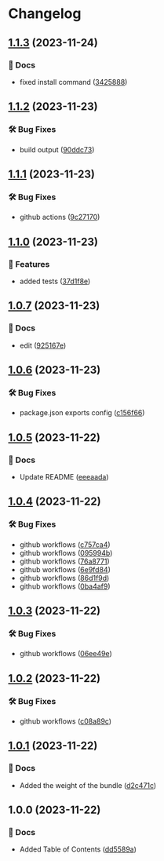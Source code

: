 # Changelog

## [1.1.3](https://github.com/Pilaton/sleep-sleep/compare/v1.1.2...v1.1.3) (2023-11-24)


### 📝 Docs

* fixed install command ([3425888](https://github.com/Pilaton/sleep-sleep/commit/3425888d51cbc4dd600e1d500cbbbcf40e2a06c7))

## [1.1.2](https://github.com/Pilaton/sleep-sleep/compare/v1.1.1...v1.1.2) (2023-11-23)


### 🛠️ Bug Fixes

* build output ([90ddc73](https://github.com/Pilaton/sleep-sleep/commit/90ddc738d61e1c1fd7485d0b48740ef66b127346))

## [1.1.1](https://github.com/Pilaton/sleep-sleep/compare/v1.1.0...v1.1.1) (2023-11-23)


### 🛠️ Bug Fixes

* github actions ([9c27170](https://github.com/Pilaton/sleep-sleep/commit/9c271707de50e384f42ca7b4240c3df00b637f2d))

## [1.1.0](https://github.com/Pilaton/sleep-sleep/compare/v1.0.7...v1.1.0) (2023-11-23)


### 🎉 Features

* added tests ([37d1f8e](https://github.com/Pilaton/sleep-sleep/commit/37d1f8efe46cd1038232e5e987fb34a0047cbb7a))

## [1.0.7](https://github.com/Pilaton/sleep-sleep/compare/v1.0.6...v1.0.7) (2023-11-23)


### 📝 Docs

* edit ([925167e](https://github.com/Pilaton/sleep-sleep/commit/925167e7eb532602115e2f6e17771fd1c6f59736))

## [1.0.6](https://github.com/Pilaton/sleep-sleep/compare/v1.0.5...v1.0.6) (2023-11-23)


### 🛠️ Bug Fixes

* package.json exports config ([c156f66](https://github.com/Pilaton/sleep-sleep/commit/c156f669c218a8006358c21e3f7ac9a16c6e5b76))

## [1.0.5](https://github.com/Pilaton/sleep-sleep/compare/v1.0.4...v1.0.5) (2023-11-22)


### 📝 Docs

* Update README ([eeeaada](https://github.com/Pilaton/sleep-sleep/commit/eeeaada892a47d8a81ac1539daf0e66c4bba8cda))

## [1.0.4](https://github.com/Pilaton/sleep-sleep/compare/v1.0.3...v1.0.4) (2023-11-22)


### 🛠️ Bug Fixes

* github workflows ([c757ca4](https://github.com/Pilaton/sleep-sleep/commit/c757ca49b2497949c30a9c0ea477cd461e37cbeb))
* github workflows ([095994b](https://github.com/Pilaton/sleep-sleep/commit/095994b5209a61dd9eaea0275fccb82b07d4828f))
* github workflows ([76a8771](https://github.com/Pilaton/sleep-sleep/commit/76a8771e8ae5df35fd71d9880c05c3f473e322ac))
* github workflows ([6e9fd84](https://github.com/Pilaton/sleep-sleep/commit/6e9fd84319f72dbe9d53545777def0269d82572b))
* github workflows ([86d1f9d](https://github.com/Pilaton/sleep-sleep/commit/86d1f9d20c7fcd816f0d291930df7b80f22d0f9f))
* github workflows ([0ba4af9](https://github.com/Pilaton/sleep-sleep/commit/0ba4af94507344cd6ee394a7f742f3685038a056))

## [1.0.3](https://github.com/Pilaton/sleep-sleep/compare/v1.0.2...v1.0.3) (2023-11-22)


### 🛠️ Bug Fixes

* github workflows ([06ee49e](https://github.com/Pilaton/sleep-sleep/commit/06ee49e0d40f628acf0a2bf49a9072a9eebd043d))

## [1.0.2](https://github.com/Pilaton/sleep-sleep/compare/v1.0.1...v1.0.2) (2023-11-22)


### 🛠️ Bug Fixes

* github workflows ([c08a89c](https://github.com/Pilaton/sleep-sleep/commit/c08a89cfd4c45e6d9e47557edd788e9bf316c532))

## [1.0.1](https://github.com/Pilaton/sleep-sleep/compare/v1.0.0...v1.0.1) (2023-11-22)


### 📝 Docs

* Added the weight of the bundle ([d2c471c](https://github.com/Pilaton/sleep-sleep/commit/d2c471c42c3ecd33e2a4d492181b80486a79e712))

## 1.0.0 (2023-11-22)


### 📝 Docs

* Added Table of Contents ([dd5589a](https://github.com/Pilaton/sleep-sleep/commit/dd5589af651f222d9163a5200f6754b60854e428))

